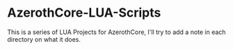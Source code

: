 # AzerothCore-LUA-Scripts

This is a series of LUA Projects for AzerothCore, I'll try to add a note in each directory on what it does.
